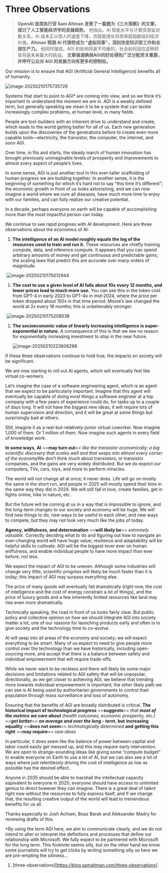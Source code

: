# Three Observations

> **OpenAI 首席执行官 Sam Altman 发表了一篇题为《三大观察》的文章，探讨了人工智能经济学的发展趋势。** 他指出，AI 智能水平与计算资源呈对数关系，AI 成本正以惊人的速度下降，而智能增长将带来超指数级的经济价值。**Altman 预测 AI 代理将成为 "虚拟同事"，深刻改变知识型工作和全球生产力。** 他同时强调，AGI 的影响将是不均衡的，社会如何适应这种转变将是未来最大的挑战。 **文章强调确保AGI的好处得到广泛分配至关重要，并呼吁公众对 AGI 的发展方向有更多的控制权。**

Our mission is to ensure that AGI (Artificial General Intelligence) benefits all of humanity. 

![image-20250210175735729](assets/image-20250210175735729.png)

Systems that start to point to AGI* are coming into view, and so we think it’s important to understand the moment we are in. AGI is a weakly defined term, but generally speaking we mean it to be a system that can tackle increasingly complex problems, at human level, in many fields.

People are tool-builders with an inherent drive to understand and create, which leads to the world getting better for all of us. Each new generation builds upon the discoveries of the generations before to create even more capable tools—electricity, the transistor, the computer, the internet, and soon AGI.

Over time, in fits and starts, the steady march of human innovation has brought previously unimaginable levels of prosperity and improvements to almost every aspect of people’s lives.

In some sense, AGI is just another tool in this ever-taller scaffolding of human progress we are building together. In another sense, it is the beginning of something for which it’s hard not to say “this time it’s different”; the economic growth in front of us looks astonishing, and we can now imagine a world where we cure all diseases, have much more time to enjoy with our families, and can fully realize our creative potential.

In a decade, perhaps everyone on earth will be capable of accomplishing more than the most impactful person can today.

We continue to see rapid progress with AI development. Here are three observations about the economics of AI:

1. **The intelligence of an AI model roughly equals the log of the resources used to train and run it.** These resources are chiefly training compute, data, and inference compute. It appears that you can spend arbitrary amounts of money and get continuous and predictable gains; the scaling laws that predict this are accurate over many orders of magnitude.

​	![image-20250210175012944](assets/image-20250210175012944.png)

1. **The cost to use a given level of AI falls about 10x every 12 months, and lower prices lead to much more use.** You can see this in the token cost from GPT-4 in early 2023 to GPT-4o in mid-2024, where the price per token dropped about 150x in that time period. Moore’s law changed the world at 2x every 18 months; this is unbelievably stronger. 

​	![image-20250210175208538](assets/image-20250210175208538.png)

1. **The socioeconomic value of linearly increasing intelligence is super-exponential in nature.** A consequence of this is that we see no reason for exponentially increasing investment to stop in the near future.

   ![image-20250210223606298](assets/image-20250210223606298.png)

If these three observations continue to hold true, the impacts on society will be significant.

We are now starting to roll out AI agents, which will eventually feel like virtual co-workers.

Let’s imagine the case of a software engineering agent, which is an agent that we expect to be particularly important. Imagine that this agent will eventually be capable of doing most things a software engineer at a top company with a few years of experience could do, for tasks up to a couple of days long. It will not have the biggest new ideas, it will require lots of human supervision and direction, and it will be great at some things but surprisingly bad at others.

Still, imagine it as a real-but-relatively-junior virtual coworker. Now imagine 1,000 of them. Or 1 million of them. Now imagine such agents in every field of knowledge work.

**In some ways**, **AI** ==**may turn out**== *like the transistor economically*: *a big scientific discovery that scales well and that seeps into almost every corner of the economy*We don’t think much about transistors, or transistor companies, and the gains are very widely distributed. But we do expect our computers, TVs, cars, toys, and more to perform miracles.

The world will not change all at once; it never does. Life will go on mostly the same in the short run, and people in 2025 will mostly spend their time in the same way they did in 2024. We will still fall in love, create families, get in fights online, hike in nature, etc.

But the future will be coming at us in a way that is impossible to ignore, and the long-term changes to our society and economy will be huge. We will find new things to do, new ways to be useful to each other, and new ways to compete, but they may not look very much like the jobs of today. 

**Agency, willfulness, and determination** ==**will likely be**== *extremely valuable*. Correctly deciding what to do and figuring out how to navigate an ever-changing world will have huge value; resilience and adaptability will be helpful skills to cultivate. AGI will be the biggest lever ever on human willfulness, and enable individual people to have more impact than ever before, not less.

We expect the impact of AGI to be uneven. Although some industries will change very little, scientific progress will likely be much faster than it is today; this impact of AGI may surpass everything else.

The price of many goods will eventually fall dramatically (right now, the cost of intelligence and the cost of energy constrain a lot of things), and the price of luxury goods and a few inherently limited resources like land may rise even more dramatically.

Technically speaking, the road in front of us looks fairly clear. But public policy and collective opinion on how we should integrate AGI into society matter a lot; one of our reasons for launching products early and often is to give society and the technology time to co-evolve.

AI will seep into all areas of the economy and society; we will expect everything to be smart. Many of us expect to need to give people more control over the technology than we have historically, including open-sourcing more, and accept that there is a balance between safety and individual empowerment that will require trade-offs.

While we never want to be reckless and there will likely be some major decisions and limitations related to AGI safety that will be unpopular, directionally, as we get closer to achieving AGI, we believe that trending more towards individual empowerment is important; the other likely path we can see is AI being used by authoritarian governments to control their population through mass surveillance and loss of autonomy.

Ensuring that the benefits of AGI are broadly distributed is critical. **The historical impact of technological progress** ==**suggests**== *that **most of the metrics** **we care about** (health outcomes, economic prosperity, etc.) ==**get better**== **on average and over the long - term***, **but** **increasing equality** ==**does not seem**== *technologically determined* **and** **getting this right** ==**may require**== *new ideas*

In particular, it does seem like the balance of power between capital and labor could easily get messed up, and this may require early intervention. We are open to strange-sounding ideas like giving some “compute budget” to enable everyone on Earth to use a lot of AI, but we can also see a lot of ways where just relentlessly driving the cost of intelligence as low as possible has the desired effect.

Anyone in 2035 should be able to marshall the intellectual capacity equivalent to everyone in 2025; everyone should have access to unlimited genius to direct however they can imagine. There is a great deal of talent right now without the resources to fully express itself, and if we change that, the resulting creative output of the world will lead to tremendous benefits for us all.

Thanks especially to Josh Achiam, Boaz Barak and Aleksander Madry for reviewing drafts of this.

*By using the term AGI here, we aim to communicate clearly, and we do not intend to alter or interpret the definitions and processes that define our relationship with Microsoft. We fully expect to be partnered with Microsoft for the long term. This footnote seems silly, but on the other hand we know some journalists will try to get clicks by writing something silly so here we are pre-empting the silliness…



1. [three-observations][https://blog.samaltman.com/three-observations]







